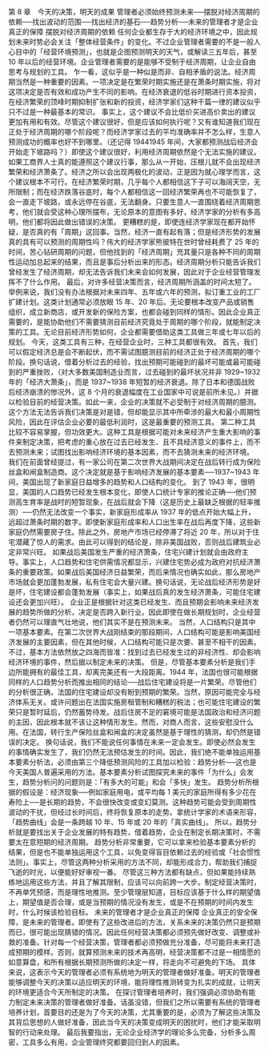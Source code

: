 第 8 章　今天的决策，明天的成果 
 管理者必须始终预测未来──摆脱对经济周期的依赖──找出波动的范围──找出经济的基石──趋势分析──未来的管理者才是企业真正的保障 
 摆脱对经济周期的依赖 
 任何企业都生存于大的经济环境之中，因此规划未来时势必会关注「整体经营条件」的变化。不过企业管理者需要的不是一般人心目中的「经营环境预测」，也就是企图预测明天的天气，或解读三五年后，甚至 10 年以后的经营环境。企业管理者需要的是能够不受制于经济周期，让企业自由思考与规划的工具。
 乍一看，这似乎是一种似是而非、自相矛盾的说法。经济周期当然是一种重要的因素。一项决定是在繁荣时期实施还是在萧条时期实施，将对这项决定是否有效和成功产生不同的影响。在经济衰退的低谷时期进行资本投资，在经济繁荣的顶峰时期抑制扩张和新的投资，经济学家们这种千篇一律的建议似乎只不过是一种最基本的常识。
 事实上，这个建议不会比低价买进高价卖出的建议更加有用和有效。尽管这个建议很好，但是应该如何执行呢？又有谁知道我们现在正处于经济周期的哪个阶段呢？而经济学家过去的平均准确率并不怎么样，生意人预测成功的概率也好不到哪里。（还记得 19441945 年间，大家都预测战后经济会开始走下坡路吗？）即使这个建议很好，利用经济周期依然是个无法实施的建议。
 如果工商界人士真的能遵照这个建议行事，那么从一开始，压根儿就不会出现经济繁荣和经济萧条了。经济之所以会出现两极化的波动，正是因为就心理学而言，这个建议根本不可行。在经济繁荣时期，几乎每个人都相信这下子可以海阔天空，无所限制；而在经济跌落谷底时，每个人都相信这一回经济繁荣再也不可能恢复了，会一直走下坡路，或永远停在谷底，无法翻身。只要生意人一直围绕着经济周期思考，他们就会受这种心理所摆布，无论原本的意图有多好，经济学家的分析有多高明，他们都将因此做出错误的决策。
 更糟糕的是，即使连经济学家现在都开始怀疑，是否真的有「周期」这回事。当然，经济一直有起有落；但是经济形势的发展真的具有可以预测的周期性吗？伟大的经济学家熊彼特在世时曾经耗费了 25 年的时间，苦心钻研周期的问题，但他找到的「经济周期」充其量只是各种不同的周期性运动加总起来的结果，而且是事后分析出来的形态。经济周期分析只能告诉我们曾经发生了经济周期，却无法告诉我们未来会如何发展，因此对于企业经营管理发挥不了什么作用。
 最后，对许多经营决策而言，经济周期所涵盖的时间太短了。举例来说，我们没有办法根据对未来四年、五年或六年的预测，拟订重工业的工厂扩建计划。这类计划通常必须放眼 15 年、20 年后。无论要根本改变产品或销售组织，成立新商店，或开发新的保险方案，也都会碰到同样的情形。因此企业真正需要的，是能协助他们不需要猜测目前经济究竟处于周期的哪个阶段，就能制定决策的工具。无论目前经济形势如何，企业都需要借助这类工具做三年或七年以后的规划。
 今天，这类工具有三种，在经营企业时，三种工具都很有效。
 首先，我们可以假定经济总是会不断起伏，而不需试图臆测目前的经济正处于经济周期的哪个阶段。换句话说，借着分析过去的经验，找出预期可能碰到的最坏可能或最可能碰到的严重挫败，（对大多数美国制造业而言，过去碰到的最坏状况并非 1929~1932 年的「经济大萧条」，而是 1937~1938 年短暂的经济衰退。除了日本和德国战败后经济崩溃的惨况外，这 8 个月的衰退幅度在工业国家中可说是前所未见。）并据以检验目前的经营决策。如此一来，企业的决策就不必受制于对经济周期的臆测。
 这个方法无法告诉我们决策是对是错，但却能显示其中所牵涉的最大和最小周期性风险，因此在评估企业必要的最低利润时，这是最重要的预测工具。
 第二种工具比较不容易掌握，但功效更大。这种工具是根据可能对未来经济产生重大影响的事件来制定决策，把考虑的重心放在过去已经发生、且不具经济意义的事件上，而不去预测未来；试图找出影响经济环境的基本因素，而不去猜测未来的经济环境。
 我们在前面曾经提过，有一家公司在第二次世界大战期间决定在战后转行成为保险丝盒和闸盒制造商。这个决定就是基于影响经济发展的基本要素──1937~1943 年间，美国出现了新家庭日益增多的趋势和人口结构的变化。
 到了 1943 年，很明显，美国的人口趋势已经发生根本变化，即使人口统计专家的推论正确──他们预测高生育率是战时的短暂现象，在战后就会下降（这是历史上最缺乏根据的轻率推测）──仍然无法改变一个事实，新家庭形成率从 1937 年的低点开始大幅上升，远超过萧条时期的数字。即使新家庭形成率和人口出生率在战后再度下降，这些新家庭仍然需要房子住。除此之外，房地产市场已经停滞了将近 20 年，所以对于住宅潜藏了惊人的需求。由此可以得到的结论是，除非美国战败，否则战后建筑业必定非常兴旺。
 如果战后美国发生严重的经济萧条，住宅兴建计划就会由政府主导。事实上，人口趋势和住宅供需情况都显示，兴建住宅势必成为政府对抗经济萧条的重要政策。如果战后美国经济日益繁荣，而后来情况也确实如此，那么房地产市场就会更加蓬勃发展，私有住宅会大量兴建。换句话说，无论战后经济形势是好是坏，住宅建设都会蓬勃发展（事实上，如果战后真的发生经济萧条，可能住宅建设还会更加兴旺）。
 企业正是根据针对这类已经发生、而且预期会影响未来经济发展的趋势所做的分析，决定是否跨入新行业。因此即使在做长期规划时，企业经营者仍然可以理直气壮地说，他们其实不是在预测未来。
 当然，人口结构只是其中一项基本要素。在第二次世界大战刚结束的那段期间，人口结构可能是影响美国经济发展的主要因素，但在其他时候，人口结构可能只是次要、甚至不相干的因素。
 不过，基本方法依然放之四海而皆准：找到过去已经发生过的非经济性、却会影响经济环境的事件，然后据以制定未来的决策。
 但是，尽管基本要素分析是我们手边所能拥有的最佳工具，却离完美还有一大段距离。1944 年，法国也很可能根据同样的人口趋势分析而推出相同的结论──战后住宅建设将是一片繁荣。尽管他们的分析很正确，法国的住宅建设却没有盼到预期的繁荣。当然，原因可能完全与经济体系无关。或许问题出在法国实施房租管制和糟糕的税法；也可能住宅建设的繁荣只是暂时延后，仍然蓄势待发。战后住房不足的窘境可能是法国政治和经济问题的主因，因此根本就不该让这种情形发生。然而，对商人而言，这些安慰没什么用。在法国，转行生产保险丝盒和闸盒的决定虽然是基于理性的猜测，却仍然是错误的决定。
 换句话说，我们不能说任何事情在未来一定会发生。即使必然会发生的事情确实发生了，我们仍然无法预估发生的时间。因此，我们绝不能单独运用基本要素分析法，必须由第三个降低预测风险的工具加以检验：趋势分析──这也是今天美国人普遍采用的方法。基本要素分析试图探究未来的事件「为什么」会发生，趋势分析问的问题则是：「有多大的可能」和会「多快」发生。
 趋势分析所根据的假设是：经济现象──例如家庭用电，或平均每 1 美元的家庭所得有多少花在寿险上──是长期的趋势，不会很快改变或变幻莫测。这种趋势可能会受到周期性波动的干扰，但经过长时间后，终将恢复原本的走势。拿统计学家的术语来形容，「趋势曲线」会是一条跨越 10 年、15 年或 20 年的「真实曲线」。
 所以，趋势分析就是要找出关于企业发展的特有趋势，借着趋势，企业在制定长期决策时，不需要太在意短期的经济周期。
 趋势分析非常重要，它可以拿来检验基本要素分析的结果，但是也不能单独运用这个工具，以免变得盲目依赖过去的经验或「社会惯性法则」。事实上，尽管这两种分析采用的方法不同，却能形成合力，帮助我们捕捉飞逝的时光，以便能好好审视一番。
 尽管这三种方法都有缺点，但如果能持续熟练地运用这些方法，并且了解其限制，应该可以向前跨一大步。制定经营决策时，不再单凭预感，而是理性地推测。至少管理层知道，目标应该基于什么样的期望值上，期望值是否合理，或是当预期的情况没有发生，或是不在预期的时间内发生时，什么时候该检验目标。
 未来的管理者才是企业真正的保障 
 企业真正的安全保障，是未来的管理者。即使有了这些改进后的方法，关系未来的决策仍然只是预期而已，很可能出现猜错的情况。因此任何经营决策都必须预先做好改变、调整或补救的准备。针对每一个经营决策，管理者都必须预做充分准备，尽可能将未来打造成预期的模样。否则，就算预测未来的技术再高明，经营决策都不过是一相情愿的如意算盘，和所有根据长期预测所做的决定一样，将走向不可避免的下场。
 具体来说，这表示今天的管理者必须有系统地为明天的管理者做好准备。明天的管理者能够调整今天的决策以适应明天的环境，能将理性推测转变为扎实的成就，让明天的环境更适合今天所制定的决策。
 在探讨管理者培养时，我们强调必须协助有能力制定未来决策的管理者做好准备。话虽没错，但我们之所以需要有系统的管理者培养计划，首要目的还是为了今天的决策，尤其重要的是，必须为了解这些决策及其背后思想的人做好准备，因此当今天的决策变成明天的困扰时，他们才能采取明智的行动来处理。
 最后我要指出，无论企业经济学的理论多么完备，分析多么周密，工具多么有用，企业管理终究都要回归到人的因素。